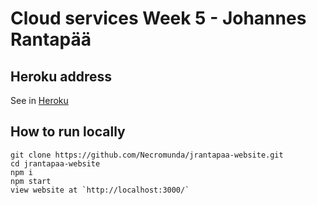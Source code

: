 # Cloud services Week 5 - Johannes Rantapää

## Heroku address
See in [Heroku](https://jrantapaa-website.herokuapp.com/)

## How to run locally
```
git clone https://github.com/Necromunda/jrantapaa-website.git
cd jrantapaa-website
npm i
npm start
view website at `http://localhost:3000/`
```